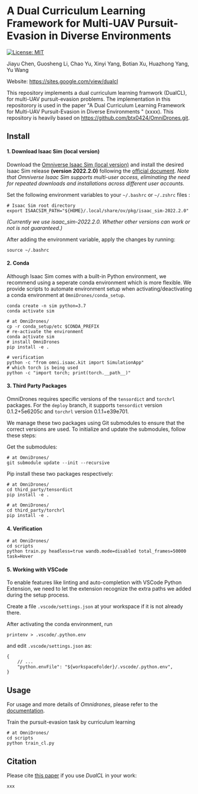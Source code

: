 # A Dual Curriculum Learning Framework for Multi-UAV Pursuit-Evasion in Diverse Environments 

[![License: MIT](https://img.shields.io/badge/License-MIT-yellow.svg)](https://opensource.org/licenses/MIT)

Jiayu Chen, Guosheng Li, Chao Yu, Xinyi Yang, Botian Xu, Huazhong Yang, Yu Wang

Website: https://sites.google.com/view/dualcl

This repository implements a dual curriculum learning framwork (DualCL), for multi-UAV pursuit-evasion problems. The implementation in this repositorory is used in the paper "A Dual Curriculum Learning Framework for Multi-UAV Pursuit-Evasion in Diverse Environments " (xxxx). This repository is heavily based on https://github.com/btx0424/OmniDrones.git.


## Install

#### 1. Download Isaac Sim (local version)

Download the [Omniverse Isaac Sim (local version)](https://developer.nvidia.com/isaac-sim) and install the desired Isaac Sim release **(version 2022.2.0)** following the [official document](https://docs.omniverse.nvidia.com/isaacsim/latest/installation/install_workstation.html). *Note that Omniverse Isaac Sim supports multi-user access, eliminating the need for repeated downloads and installations across different user accounts.*

Set the following environment variables to your ``~/.bashrc`` or ``~/.zshrc`` files :

```
# Isaac Sim root directory
export ISAACSIM_PATH="${HOME}/.local/share/ov/pkg/isaac_sim-2022.2.0"
```

*(Currently we use isaac_sim-2022.2.0. Whether other versions can work or not is not guaranteed.)*

After adding the environment variable, apply the changes by running:
```
source ~/.bashrc
```

#### 2. Conda

Although Isaac Sim comes with a built-in Python environment, we recommend using a seperate conda environment which is more flexible. We provide scripts to automate environment setup when activating/deactivating a conda environment at ``OmniDrones/conda_setup``.

```
conda create -n sim python=3.7
conda activate sim

# at OmniDrones/
cp -r conda_setup/etc $CONDA_PREFIX
# re-activate the environment
conda activate sim
# install OmniDrones
pip install -e .

# verification
python -c "from omni.isaac.kit import SimulationApp"
# which torch is being used
python -c "import torch; print(torch.__path__)"
```

#### 3. Third Party Packages
OmniDrones requires specific versions of the `tensordict` and `torchrl` packages. For the ``deploy`` branch, it supports `tensordict` version 0.1.2+5e6205c and `torchrl` version 0.1.1+e39e701. 

We manage these two packages using Git submodules to ensure that the correct versions are used. To initialize and update the submodules, follow these steps:

Get the submodules:
```
# at OmniDrones/
git submodule update --init --recursive
```
Pip install these two packages respectively:
```
# at OmniDrones/
cd third_party/tensordict
pip install -e .
```
```
# at OmniDrones/
cd third_party/torchrl
pip install -e .
```
#### 4. Verification
```
# at OmniDrones/
cd scripts
python train.py headless=true wandb.mode=disabled total_frames=50000 task=Hover
```

#### 5. Working with VSCode

To enable features like linting and auto-completion with VSCode Python Extension, we need to let the extension recognize the extra paths we added during the setup process.

Create a file ``.vscode/settings.json`` at your workspace if it is not already there.

After activating the conda environment, run

```
printenv > .vscode/.python.env
``````

and edit ``.vscode/settings.json`` as:

```
{
    // ...
    "python.envFile": "${workspaceFolder}/.vscode/.python.env",
}
```

## Usage

For usage and more details of *Omnidrones*, please refer to the [documentation](https://omnidrones.readthedocs.io/en/latest/).

Train the pursuit-evasion task by curriculum learning
```
# at OmniDrones/
cd scripts
python train_cl.py
```

## Citation

Please cite [this paper](xxx) if you use *DualCL* in your work:

```
xxx
```